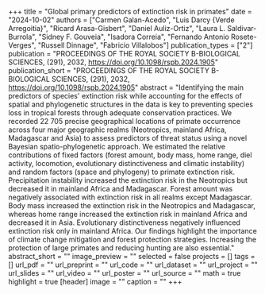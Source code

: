 +++
title = "Global primary predictors of extinction risk in primates"
date = "2024-10-02"
authors = ["Carmen Galan-Acedo", "Luis Darcy {Verde Arregoitia}", "Ricard Arasa-Gisbert", "Daniel Auliz-Ortiz", "Laura L. Saldivar-Burrola", "Sidney F. Gouveia", "Isadora Correia", "Fernando Antonio Rosete-Verges", "Russell Dinnage", "Fabricio Villalobos"]
publication_types = ["2"]
publication = "PROCEEDINGS OF THE ROYAL SOCIETY B-BIOLOGICAL SCIENCES, (291), 2032, https://doi.org/10.1098/rspb.2024.1905"
publication_short = "PROCEEDINGS OF THE ROYAL SOCIETY B-BIOLOGICAL SCIENCES, (291), 2032, https://doi.org/10.1098/rspb.2024.1905"
abstract = "Identifying the main predictors of species' extinction risk while accounting for the effects of spatial and phylogenetic structures in the data is key to preventing species loss in tropical forests through adequate conservation practices. We recorded 22 705 precise geographical locations of primate occurrence across four major geographic realms (Neotropics, mainland Africa, Madagascar and Asia) to assess predictors of threat status using a novel Bayesian spatio-phylogenetic approach. We estimated the relative contributions of fixed factors (forest amount, body mass, home range, diel activity, locomotion, evolutionary distinctiveness and climatic instability) and random factors (space and phylogeny) to primate extinction risk. Precipitation instability increased the extinction risk in the Neotropics but decreased it in mainland Africa and Madagascar. Forest amount was negatively associated with extinction risk in all realms except Madagascar. Body mass increased the extinction risk in the Neotropics and Madagascar, whereas home range increased the extinction risk in mainland Africa and decreased it in Asia. Evolutionary distinctiveness negatively influenced extinction risk only in mainland Africa. Our findings highlight the importance of climate change mitigation and forest protection strategies. Increasing the protection of large primates and reducing hunting are also essential."
abstract_short = ""
image_preview = ""
selected = false
projects = []
tags = []
url_pdf = ""
url_preprint = ""
url_code = ""
url_dataset = ""
url_project = ""
url_slides = ""
url_video = ""
url_poster = ""
url_source = ""
math = true
highlight = true
[header]
image = ""
caption = ""
+++
